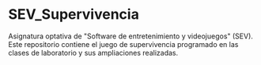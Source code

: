 # SEV_Supervivencia
Asignatura optativa de "Software de entretenimiento y videojuegos" (SEV). Este repositorio contiene el juego de supervivencia programado en las clases de laboratorio y sus ampliaciones realizadas.
